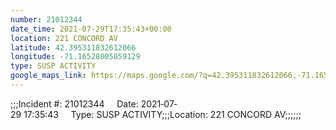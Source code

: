 ```yaml
---
number: 21012344
date_time: 2021-07-29T17:35:43+00:00
location: 221 CONCORD AV
latitude: 42.395311832612066
longitude: -71.16528005859129
type: SUSP ACTIVITY
google_maps_link: https://maps.google.com/?q=42.395311832612066,-71.16528005859129
---
```


;;;Incident #: 21012344     Date: 2021‐07‐29 17:35:43     Type: SUSP ACTIVITY;;;Location: 221 CONCORD AV;;;;;;
